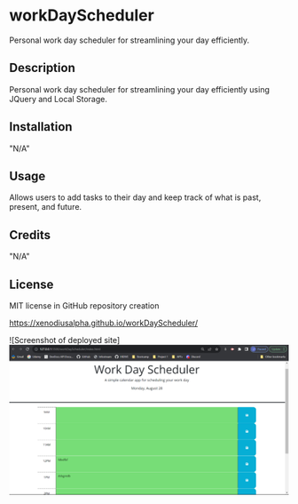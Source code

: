 # workDayScheduler
Personal work day scheduler for streamlining your day efficiently.

## Description
Personal work day scheduler for streamlining your day efficiently using JQuery and Local Storage.

## Installation
"N/A"

## Usage
Allows users to add tasks to their day and keep track of what is past, present, and future.

## Credits
"N/A"

## License
MIT license in GitHub repository creation

https://xenodiusalpha.github.io/workDayScheduler/

![Screenshot of deployed site]![Screenshot of deployed site](image.png)